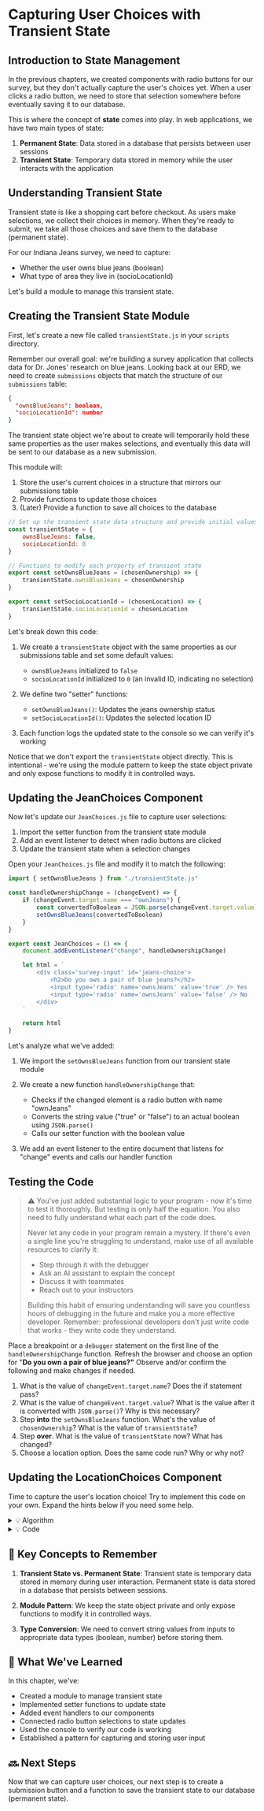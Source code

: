 # Capturing User Choices with Transient State

## Introduction to State Management

In the previous chapters, we created components with radio buttons for our survey, but they don't actually capture the user's choices yet. When a user clicks a radio button, we need to store that selection somewhere before eventually saving it to our database.

This is where the concept of **state** comes into play. In web applications, we have two main types of state:

1. **Permanent State**: Data stored in a database that persists between user sessions
2. **Transient State**: Temporary data stored in memory while the user interacts with the application

## Understanding Transient State

Transient state is like a shopping cart before checkout. As users make selections, we collect their choices in memory. When they're ready to submit, we take all those choices and save them to the database (permanent state).

For our Indiana Jeans survey, we need to capture:
- Whether the user owns blue jeans (boolean)
- What type of area they live in (socioLocationId)

Let's build a module to manage this transient state.

## Creating the Transient State Module

First, let's create a new file called `transientState.js` in your `scripts` directory. 

Remember our overall goal: we're building a survey application that collects data for Dr. Jones' research on blue jeans. Looking back at our ERD, we need to create `submissions` objects that match the structure of our `submissions` table:

```json
{
  "ownsBlueJeans": boolean,
  "socioLocationId": number
}
```

The transient state object we're about to create will temporarily hold these same properties as the user makes selections, and eventually this data will be sent to our database as a new submission.

This module will:
1. Store the user's current choices in a structure that mirrors our submissions table
2. Provide functions to update those choices
3. (Later) Provide a function to save all choices to the database

```javascript
// Set up the transient state data structure and provide initial values
const transientState = {
    ownsBlueJeans: false,
    socioLocationId: 0
}

// Functions to modify each property of transient state
export const setOwnsBlueJeans = (chosenOwnership) => {
    transientState.ownsBlueJeans = chosenOwnership
}

export const setSocioLocationId = (chosenLocation) => {
    transientState.socioLocationId = chosenLocation
}
```

Let's break down this code:

1. We create a `transientState` object with the same properties as our submissions table and set some default values:
   - `ownsBlueJeans` initialized to `false` 
   - `socioLocationId` initialized to `0` (an invalid ID, indicating no selection)

2. We define two "setter" functions:
   - `setOwnsBlueJeans()`: Updates the jeans ownership status
   - `setSocioLocationId()`: Updates the selected location ID

3. Each function logs the updated state to the console so we can verify it's working

Notice that we don't export the `transientState` object directly. This is intentional - we're using the module pattern to keep the state object private and only expose functions to modify it in controlled ways.

## Updating the JeanChoices Component

Now let's update our `JeanChoices.js` file to capture user selections:

1. Import the setter function from the transient state module
2. Add an event listener to detect when radio buttons are clicked
3. Update the transient state when a selection changes

Open your `JeanChoices.js` file and modify it to match the following:

```javascript
import { setOwnsBlueJeans } from "./transientState.js"

const handleOwnershipChange = (changeEvent) => {
    if (changeEvent.target.name === "ownJeans") {
        const convertedToBoolean = JSON.parse(changeEvent.target.value)
        setOwnsBlueJeans(convertedToBoolean)
    }
}

export const JeanChoices = () => {
    document.addEventListener("change", handleOwnershipChange)

    let html = `
        <div class='survey-input' id='jeans-choice'>
            <h2>Do you own a pair of blue jeans?</h2>
            <input type='radio' name='ownsJeans' value='true' /> Yes
            <input type='radio' name='ownsJeans' value='false' /> No
        </div>
    `

    return html
}
```

Let's analyze what we've added:

1. We import the `setOwnsBlueJeans` function from our transient state module
   
2. We create a new function `handleOwnershipChange` that:
   - Checks if the changed element is a radio button with name "ownJeans"
   - Converts the string value ("true" or "false") to an actual boolean using `JSON.parse()`
   - Calls our setter function with the boolean value
   
3. We add an event listener to the entire document that listens for "change" events and calls our handler function

## Testing the Code 

> ⚠️ You've just added substantial logic to your program - now it's time to test it thoroughly. But testing is only half the equation. You also need to fully understand what each part of the code does. 
>
> Never let any code in your program remain a mystery. If there's even a single line you're struggling to understand, make use of all available resources to clarify it:
>
> - Step through it with the debugger
> - Ask an AI assistant to explain the concept
> - Discuss it with teammates 
> - Reach out to your instructors
>
> Building this habit of ensuring understanding will save you countless hours of debugging in the future and make you a more effective developer. Remember: professional developers don't just write code that works - they write code they understand.

Place a breakpoint or a `debugger` statement on the first line of the `handleOwnershipChange` function. Refresh the browser and choose an option for "**Do you own a pair of blue jeans?"** Observe and/or confirm the following and make changes if needed. 

1. What is the value of `changeEvent.target.name`? Does the if statement pass? 
2. What is the value of `changeEvent.target.value`? What is the value after it is converted with `JSON.parse()`? Why is this necessary?
3. Step **into** the `setOwnsBlueJeans` function. What's the value of `chosenOwnership`? What is the value of `transientState`?
4. Step **over**. What is the value of `transientState` now? What has changed?
5. Choose a location option. Does the same code run? Why or why not? 

## Updating the LocationChoices Component

Time to capture the user's location choice! Try to implement this code on your own. Expand the hints below if you need some help. 

<details>
  <summary>💡 Algorithm</summary>

  As you might have guessed, the process is similar to what we did with the JeanChoices component:

   1. Import the `setSocioLocationId` function
   2. Create a `handleLocationChange` function that:
      - Checks if the changed element is a radio button with name "location"
      - Converts the string value to a number using `parseInt()`
      - Call the setter function with the numeric ID
   3. Add an event listener to the document

   Note that we convert the value to a number with `parseInt()` because we need a numeric ID to match our database structure.

</details>

<details>
  <summary>💡 Code</summary>

  ```javascript
  import { setSocioLocationId } from "./transientState.js"

  const handleLocationChange = (changeEvent) => {
      if (changeEvent.target.name === "location") {
          const locationId = parseInt(changeEvent.target.value)
          setSocioLocationId(locationId)
      }
  }

  export const LocationChoices = async () => {
      const response = await fetch("http://localhost:8088/socioLocations")
      const locations = await response.json()

      document.addEventListener("change", handleLocationChange)

      let html = `
          <div class='survey-input' id='location-choice'>
              <h2>What type of area do you live in?</h2>
      `
      
      for (const location of locations) {
          html += `<input type="radio" name="location" value="${location.id}" /> ${location.label}`
      }
      
      html += `
          </div>
      `
      
      return html
  }
  ```
</details>

## 📓 Key Concepts to Remember

1. **Transient State vs. Permanent State**: Transient state is temporary data stored in memory during user interaction. Permanent state is data stored in a database that persists between sessions.

2. **Module Pattern**: We keep the state object private and only expose functions to modify it in controlled ways.

3. **Type Conversion**: We need to convert string values from inputs to appropriate data types (boolean, number) before storing them.

## 📝 What We've Learned

In this chapter, we've:
- Created a module to manage transient state
- Implemented setter functions to update state
- Added event handlers to our components
- Connected radio button selections to state updates
- Used the console to verify our code is working
- Established a pattern for capturing and storing user input

## 🔜 Next Steps

Now that we can capture user choices, our next step is to create a submission button and a function to save the transient state to our database (permanent state). 